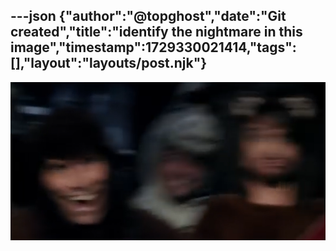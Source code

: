 ---json
{"author":"@topghost","date":"Git created","title":"identify the nightmare in this image","timestamp":1729330021414,"tags":[],"layout":"layouts/post.njk"}
---

![a screengrab from something featuring three blurred faces. where are they from?](/attachments/2024/10/19/19%2002%2025%2034%20AM%20(Plex).png)
